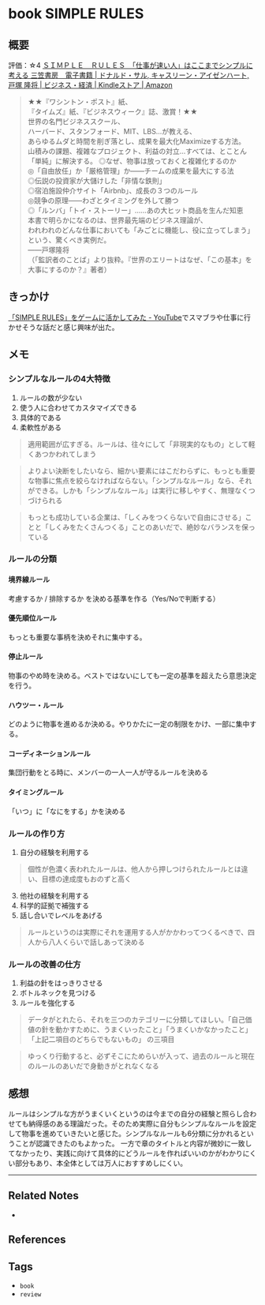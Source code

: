 # book SIMPLE RULES
## 概要
評価：☆4
 [ＳＩＭＰＬＥ　ＲＵＬＥＳ　「仕事が速い人」はここまでシンプルに考える 三笠書房　電子書籍 | ドナルド・サル, キャスリーン・アイゼンハート, 戸塚 隆将 | ビジネス・経済 | Kindleストア | Amazon](https://www.amazon.co.jp/dp/B074W6K96G/ref=dp-kindle-redirect?_encoding=UTF8&btkr=1)
 
 > ★★『ワシントン・ポスト』紙、  
『タイムズ』紙、『ビジネスウィーク』誌、激賞！★★  
世界の名門ビジネススクール、  
ハーバード、スタンフォード、MIT、LBS…が教える、  
あらゆるムダと時間を削ぎ落とし、成果を最大化Maximizeする方法。  
山積みの課題、複雑なプロジェクト、利益の対立…すべては、とことん「単純」に解決する。
◎なぜ、物事は放っておくと複雑化するのか  
◎「自由放任」か「厳格管理」か――チームの成果を最大にする法  
◎伝説の投資家が大儲けした「非情な鉄則」  
◎宿泊施設仲介サイト「Airbnb」、成長の３つのルール  
◎競争の原理――わざとタイミングを外して勝つ  
◎「ルンバ」「トイ・ストーリー」……あの大ヒット商品を生んだ知恵  
本書で明らかになるのは、世界最先端のビジネス理論が、  
われわれのどんな仕事においても「みごとに機能し、役に立ってしまう」という、驚くべき実例だ。  
――戸塚隆将  
（「監訳者のことば」より抜粋。『世界のエリートはなぜ、「この基本」を大事にするのか？』著者）

## きっかけ
[「SIMPLE RULES」をゲームに活かしてみた - YouTube](https://www.youtube.com/watch?v=rUYVl2Ldens)でスマブラや仕事に行かせそうな話だと感じ興味が出た。

## メモ
### シンプルなルールの4大特徴
1. ルールの数が少ない
2. 使う人に合わせてカスタマイズできる
3. 具体的である
4. 柔軟性がある

> 適用範囲が広すぎる〟ルールは、往々にして「非現実的なもの」として軽くあつかわれてしまう

> よりよい決断をしたいなら、細かい要素にはこだわらずに、もっとも重要な物事に焦点を絞らなければならない。「シンプルなルール」なら、それができる。しかも「シンプルなルール」は実行に移しやすく、無理なくつづけられる

> もっとも成功している企業は、「しくみをつくらないで自由にさせる」ことと「しくみをたくさんつくる」ことのあいだで、絶妙なバランスを保っている


### ルールの分類
#### 境界線ルール
考慮するか / 排除するか を決める基準を作る（Yes/Noで判断する） 
#### 優先順位ルール
もっとも重要な事柄を決めそれに集中する。
#### 停止ルール
物事のやめ時を決める。ベストではないにしても一定の基準を超えたら意思決定を行う。
#### ハウツー・ルール
どのように物事を進めるか決める。やりかたに一定の制限をかけ、一部に集中する。
#### コーディネーションルール
集団行動をとる時に、メンバーの一人一人が守るルールを決める
#### タイミングルール
「いつ」に「なにをする」かを決める

### ルールの作り方
1. 自分の経験を利用する
> 個性が色濃く表われたルールは、他人から押しつけられたルールとは違い、目標の達成度もおのずと高く
3. 他社の経験を利用する
4. 科学的証拠で補強する
6. 話し合いでレベルをあげる
> ルールというのは実際にそれを運用する人がかかわってつくるべきで、四人から八人くらいで話しあって決める

### ルールの改善の仕方
1. 利益の針をはっきりさせる
2. ボトルネックを見つける
3. ルールを強化する

> データがとれたら、それを三つのカテゴリーに分類してほしい。「自己価値の針を動かすために、うまくいったこと」「うまくいかなかったこと」「上記二項目のどちらでもないもの」 の三項目

> ゆっくり行動すると、必ずそこにためらいが入って、過去のルールと現在のルールのあいだで身動きがとれなくなる

## 感想
ルールはシンプルな方がうまくいくというのは今までの自分の経験と照らし合わせても納得感のある理論だった。そのため実際に自分もシンプルなルールを設定して物事を進めていきたいと感じた。シンプルなルールも6分類に分かれるということが認識できたのもよかった。
一方で章のタイトルと内容が微妙に一致してなかったり、実践に向けて具体的にどうルールを作ればいいのかがわかりにくい部分もあり、本全体としては万人におすすめしにくい。

---
## Related Notes
- 

## References



## Tags
- `book` 
- `review`